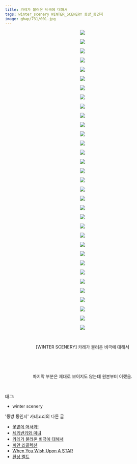 ```yaml
---
title: 카레가 불러온 비극에 대해서
tags: winter_scenery WINTER_SCENERY 동방_동인지
image: ghap/731/001.jpg
---
```

<div class="article">
<p style="text-align: center; clear: none; float: none;"><img src="{{ site.nasurl }}/ghap/731/001.jpg"/></p>
<p style="text-align: center; clear: none; float: none;"><img src="{{ site.nasurl }}/ghap/731/002.jpg"/></p>
<p style="text-align: center; clear: none; float: none;"><img src="{{ site.nasurl }}/ghap/731/003.jpg"/></p>
<p style="text-align: center; clear: none; float: none;"><img src="{{ site.nasurl }}/ghap/731/004.jpg"/></p>
<p style="text-align: center; clear: none; float: none;"><img src="{{ site.nasurl }}/ghap/731/005.jpg"/></p>
<p style="text-align: center; clear: none; float: none;"><img src="{{ site.nasurl }}/ghap/731/006.jpg"/></p>
<p style="text-align: center; clear: none; float: none;"><img src="{{ site.nasurl }}/ghap/731/007.jpg"/></p>
<p style="text-align: center; clear: none; float: none;"><img src="{{ site.nasurl }}/ghap/731/008.jpg"/></p>
<p style="text-align: center; clear: none; float: none;"><img src="{{ site.nasurl }}/ghap/731/009.jpg"/></p>
<p style="text-align: center; clear: none; float: none;"><img src="{{ site.nasurl }}/ghap/731/010.jpg"/></p>
<p style="text-align: center; clear: none; float: none;"><img src="{{ site.nasurl }}/ghap/731/011.jpg"/></p>
<p style="text-align: center; clear: none; float: none;"><img src="{{ site.nasurl }}/ghap/731/012.jpg"/></p>
<p style="text-align: center; clear: none; float: none;"><img src="{{ site.nasurl }}/ghap/731/013.jpg"/></p>
<p style="text-align: center; clear: none; float: none;"><img src="{{ site.nasurl }}/ghap/731/014.jpg"/></p>
<p style="text-align: center; clear: none; float: none;"><img src="{{ site.nasurl }}/ghap/731/015.jpg"/></p>
<p style="text-align: center; clear: none; float: none;"><img src="{{ site.nasurl }}/ghap/731/016.jpg"/></p>
<p style="text-align: center; clear: none; float: none;"><img src="{{ site.nasurl }}/ghap/731/017.jpg"/></p>
<p style="text-align: center; clear: none; float: none;"><img src="{{ site.nasurl }}/ghap/731/018.jpg"/></p>
<p style="text-align: center; clear: none; float: none;"><img src="{{ site.nasurl }}/ghap/731/019.jpg"/></p>
<p style="text-align: center; clear: none; float: none;"><img src="{{ site.nasurl }}/ghap/731/020.jpg"/></p>
<p style="text-align: center; clear: none; float: none;"><img src="{{ site.nasurl }}/ghap/731/021.jpg"/></p>
<p style="text-align: center; clear: none; float: none;"><img src="{{ site.nasurl }}/ghap/731/022.jpg"/></p>
<p style="text-align: center; clear: none; float: none;"><img src="{{ site.nasurl }}/ghap/731/023.jpg"/></p>
<p style="text-align: center; clear: none; float: none;"><img src="{{ site.nasurl }}/ghap/731/024.jpg"/></p>
<p style="text-align: center; clear: none; float: none;"><img src="{{ site.nasurl }}/ghap/731/025.jpg"/></p>
<p style="text-align: center; clear: none; float: none;"><img src="{{ site.nasurl }}/ghap/731/026.jpg"/></p>
<p style="text-align: center; clear: none; float: none;"><img src="{{ site.nasurl }}/ghap/731/027.jpg"/></p>
<p style="text-align: center; clear: none; float: none;"><img src="{{ site.nasurl }}/ghap/731/028.jpg"/></p>
<p style="text-align: center; clear: none; float: none;"><img src="{{ site.nasurl }}/ghap/731/029.jpg"/></p>
<p style="text-align: center; clear: none; float: none;"><img src="{{ site.nasurl }}/ghap/731/030.jpg"/></p>
<p style="text-align: center; clear: none; float: none;"><img src="{{ site.nasurl }}/ghap/731/031.jpg"/></p>
<p style="text-align: center; clear: none; float: none;"><img src="{{ site.nasurl }}/ghap/731/032.jpg"/></p>
<p style="text-align: center; clear: none; float: none;"><img src="{{ site.nasurl }}/ghap/731/033.jpg"/></p>
<p style="text-align: center; clear: none; float: none;"><br/></p>
<p style="text-align: center; clear: none; float: none;">[WINTER SCENERY] 카레가 불러온 비극에 대해서</p>
<p style="text-align: center; clear: none; float: none;"><br/></p>
<p style="text-align: center; clear: none; float: none;"><br/></p>
<p style="text-align: center; clear: none; float: none;">마지막 부분은 제대로 보이지도 않는데 원본부터 이랬음.</p>
<p><br/></p>
</div><div class="tagTrail">
<p>태그: </p>
<ul>
<li>winter scenery</li>
</ul>
</div><div class="another">
<p>'동방 동인지' 카테고리의 다른 글</p>
<ul>
<li><a href="/2016-07-07-ghap_733">꽃밭에 어서와!</a></li>
<li><a href="/2016-07-07-ghap_732">세키반키와 마녀</a></li>
<li><a href="/2016-07-07-ghap_731">카레가 불러온 비극에 대해서</a></li>
<li><a href="/2016-07-07-ghap_730">피안 리콜렉션</a></li>
<li><a href="/2016-07-07-ghap_729">When You Wish Upon A STAR</a></li>
<li><a href="/2016-07-07-ghap_728">환상 멜트</a></li>
</ul>
</div><div class="cb_module cb_fluid">
<div class="cb_wrt cb_profile">
</div><!-- commentList close -->
</div>